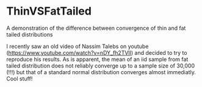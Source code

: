 # ThinVSFatTailed
A demonstration of the difference between convergence of thin and fat tailed distributions

I recently saw an old video of Nassim Talebs on youtube (https://www.youtube.com/watch?v=nDY_fh2TVlI) and decided to try to reproduce his results. As is apparent, the mean of an iid sample from fat tailed distribution does not reliably converge up to a sample size of 30,000 (!!!) but that of a standard normal distribution converges almost immediatly. Cool stuff! 
